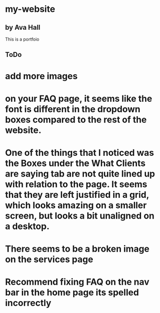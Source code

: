 # my-website
## by Ava Hall
This is a portfoio 

## ToDo
# add more images 
# on your FAQ page, it seems like the font is different in the dropdown boxes compared to the rest of the website.
# One of the things that I noticed was the Boxes under the What Clients are saying tab are not quite lined up with relation to the page. It seems that they are left justified in a grid, which looks amazing on a smaller screen, but looks a bit unaligned on a desktop.
# There seems to be a broken image on the services page 
# Recommend fixing FAQ on the nav bar in the home page its spelled incorrectly

